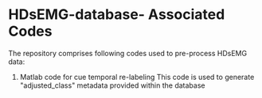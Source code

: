 # HDsEMG-database- Associated Codes
The repository comprises following codes used to pre-process HDsEMG data:

1. Matlab code for cue temporal re-labeling
This code is used to generate "adjusted_class" metadata provided within the database
